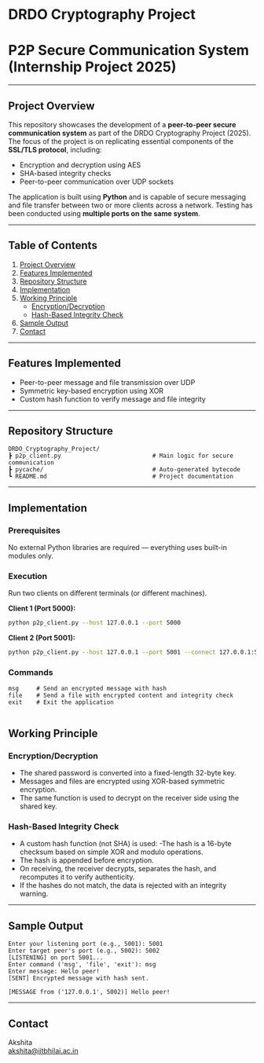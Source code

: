 # DRDO Cryptography Project  
# P2P Secure Communication System (Internship Project 2025)

---

## Project Overview

This repository showcases the development of a **peer-to-peer secure communication system** as part of the DRDO Cryptography Project (2025). The focus of the project is on replicating essential components of the **SSL/TLS protocol**, including:

- Encryption and decryption using AES  
- SHA-based integrity checks  
- Peer-to-peer communication over UDP sockets  

The application is built using **Python** and is capable of secure messaging and file transfer between two or more clients across a network. Testing has been conducted using **multiple ports on the same system**.

---

## Table of Contents

1. [Project Overview](#project-overview)  
2. [Features Implemented](#features-implemented)  
3. [Repository Structure](#repository-structure)  
4. [Implementation](#implementation)  
5. [Working Principle](#working-principle)  
   - [Encryption/Decryption](#encryptiondecryption)  
   - [Hash-Based Integrity Check](#hash-based-integrity-check)  
6. [Sample Output](#sample-output)  
7. [Contact](#contact)

---

## Features Implemented

- Peer-to-peer message and file transmission over UDP  
- Symmetric key-based encryption using XOR  
- Custom hash function to verify message and file integrity  
 

---

## Repository Structure

```
DRDO_Cryptography_Project/
┣ p2p_client.py                          # Main logic for secure communication
┣ pycache/                               # Auto-generated bytecode
┗ README.md                              # Project documentation

```

---

## Implementation

### Prerequisites

No external Python libraries are required — everything uses built-in modules only.


### Execution

Run two clients on different terminals (or different machines).

**Client 1 (Port 5000):**
```bash
python p2p_client.py --host 127.0.0.1 --port 5000
```

**Client 2 (Port 5001):**
```bash
python p2p_client.py --host 127.0.0.1 --port 5001 --connect 127.0.0.1:5000
```

### Commands 

```
msg     # Send an encrypted message with hash
file    # Send a file with encrypted content and integrity check
exit    # Exit the application


```

## Working Principle

### Encryption/Decryption

- The shared password is converted into a fixed-length 32-byte key.  
- Messages and files are encrypted using XOR-based symmetric encryption.
- The same function is used to decrypt on the receiver side using the shared key.

### Hash-Based Integrity Check

- A custom hash function (not SHA) is used:
  -The hash is a 16-byte checksum based on simple XOR and modulo operations. 
- The hash is appended before encryption.  
- On receiving, the receiver decrypts, separates the hash, and recomputes it to verify authenticity.
- If the hashes do not match, the data is rejected with an integrity warning.


---

## Sample Output

```
Enter your listening port (e.g., 5001): 5001
Enter target peer's port (e.g., 5002): 5002
[LISTENING] on port 5001...
Enter command ('msg', 'file', 'exit'): msg
Enter message: Hello peer!
[SENT] Encrypted message with hash sent.

[MESSAGE from ('127.0.0.1', 5002)] Hello peer!

```

---


## Contact  
Akshita  
akshita@iitbhilai.ac.in  
